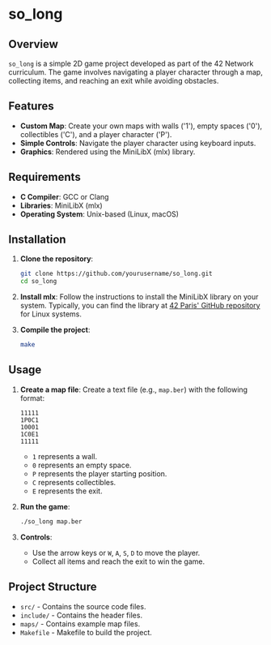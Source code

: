 # so_long

## Overview

`so_long` is a simple 2D game project developed as part of the 42 Network curriculum. The game involves navigating a player character through a map, collecting items, and reaching an exit while avoiding obstacles.

## Features

- **Custom Map**: Create your own maps with walls ('1'), empty spaces ('0'), collectibles ('C'), and a player character ('P').
- **Simple Controls**: Navigate the player character using keyboard inputs.
- **Graphics**: Rendered using the MiniLibX (mlx) library.

## Requirements

- **C Compiler**: GCC or Clang
- **Libraries**: MiniLibX (mlx)
- **Operating System**: Unix-based (Linux, macOS)

## Installation

1. **Clone the repository**:
    ```bash
    git clone https://github.com/yourusername/so_long.git
    cd so_long
    ```

2. **Install mlx**:
    Follow the instructions to install the MiniLibX library on your system. Typically, you can find the library at [42 Paris' GitHub repository](https://github.com/42Paris/minilibx-linux) for Linux systems.

3. **Compile the project**:
    ```bash
    make
    ```

## Usage

1. **Create a map file**:
    Create a text file (e.g., `map.ber`) with the following format:
    ```
    11111
    1P0C1
    10001
    1C0E1
    11111
    ```
    - `1` represents a wall.
    - `0` represents an empty space.
    - `P` represents the player starting position.
    - `C` represents collectibles.
    - `E` represents the exit.

2. **Run the game**:
    ```bash
    ./so_long map.ber
    ```

3. **Controls**:
    - Use the arrow keys or `W`, `A`, `S`, `D` to move the player.
    - Collect all items and reach the exit to win the game.

## Project Structure

- `src/` - Contains the source code files.
- `include/` - Contains the header files.
- `maps/` - Contains example map files.
- `Makefile` - Makefile to build the project.
